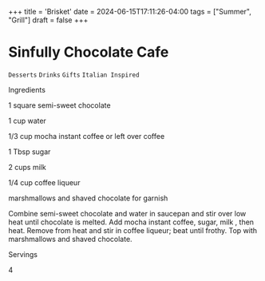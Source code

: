 +++
title = 'Brisket'
date = 2024-06-15T17:11:26-04:00
tags = ["Summer", "Grill"]
draft = false
+++
# Sinfully Chocolate Cafe

`Desserts` `Drinks` `Gifts` `Italian Inspired`

 

  Ingredients  

  1 square semi-sweet chocolate

1 cup water

1/3 cup mocha instant coffee or left over coffee

1 Tbsp sugar

2 cups milk

1/4 cup coffee liqueur

marshmallows and shaved chocolate for garnish

Combine semi-sweet chocolate and water in saucepan and stir over low heat until chocolate is melted. Add mocha instant coffee, sugar, milk , then heat. Remove from heat and stir in coffee liqueur; beat until frothy. Top with marshmallows and shaved chocolate.  

   Servings  

  4  

 
